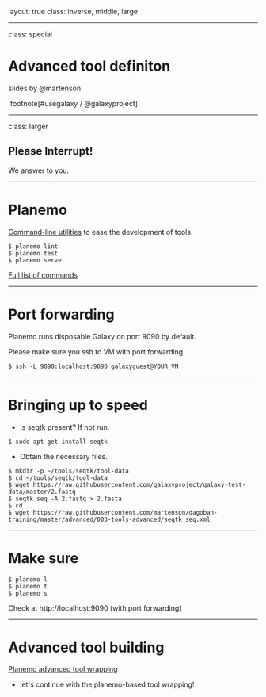 layout: true
class: inverse, middle, large

---
class: special
# Advanced tool definiton

slides by @martenson

.footnote[\#usegalaxy / @galaxyproject]

---
class: larger

## Please Interrupt!
We answer to you.

---
# Planemo

[Command-line utilities](http://planemo.readthedocs.io/) to ease the development of tools.

```shell
$ planemo lint
$ planemo test
$ planemo serve
```
[Full list of commands](http://planemo.readthedocs.io/en/latest/commands.html)

---
# Port forwarding

Planemo runs disposable Galaxy on port 9090 by default.

Please make sure you ssh to VM with port forwarding.

```shell
$ ssh -L 9090:localhost:9090 galaxyguest@YOUR_VM
```

---
# Bringing up to speed

- Is seqtk present? If not run:

```shell
$ sudo apt-get install seqtk
```

- Obtain the necessary files.

```shell
$ mkdir -p ~/tools/seqtk/tool-data
$ cd ~/tools/seqtk/tool-data
$ wget https://raw.githubusercontent.com/galaxyproject/galaxy-test-data/master/2.fastq
$ seqtk seq -A 2.fastq > 2.fasta
$ cd ..
$ wget https://raw.githubusercontent.com/martenson/dagobah-training/master/advanced/003-tools-advanced/seqtk_seq.xml
```

---
# Make sure

```
$ planemo l
$ planemo t
$ planemo s
```

Check at http://localhost:9090 (with port forwarding)

---
# Advanced tool building

[Planemo advanced tool wrapping](http://planemo.readthedocs.io/en/latest/writing_standalone.html#simple-parameters)
- let's continue with the planemo-based tool wrapping!
